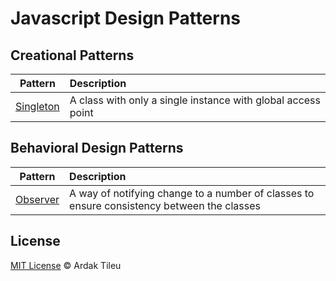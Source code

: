 # Javascript Design Patterns

## Creational Patterns
| Pattern | Description |
|:-------:|:----------- |
| [Singleton](/creational/singleton) | A class with only a single instance with global access point |

## Behavioral Design Patterns
| Pattern | Description |
|:-------:|:----------- |
| [Observer](/behavioral/observer) | A way of notifying change to a number of classes to ensure consistency between the classes |

## License

[MIT License](./LICENSE.md) © Ardak Tileu